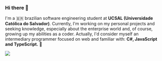 ### Hi there 👋

I'm a 🇧🇷 brazilian software engineering student at <strong>UCSAL (Universidade Católica do Salvador)</strong>. Currently, I'm working on my personal projects and seeking knowledge, especially about the enterprise world and, of course, growing up my abilities as a coder. Actually, I'd consider myself an intermediary programmer focused on web and familiar with: 
<strong>C#, JavaScript and TypeScript.</strong> 🎈

<img src="https://w.wallhaven.cc/full/k7/wallhaven-k7k6om.jpg"/></a>
